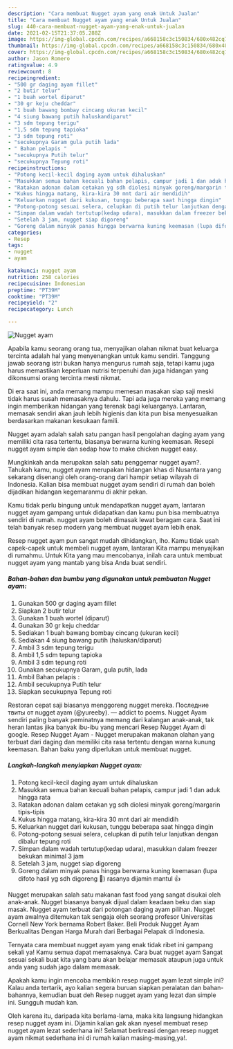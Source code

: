 ```yaml
---
description: "Cara membuat Nugget ayam yang enak Untuk Jualan"
title: "Cara membuat Nugget ayam yang enak Untuk Jualan"
slug: 440-cara-membuat-nugget-ayam-yang-enak-untuk-jualan
date: 2021-02-15T21:37:05.288Z
image: https://img-global.cpcdn.com/recipes/a668158c3c150834/680x482cq70/nugget-ayam-foto-resep-utama.jpg
thumbnail: https://img-global.cpcdn.com/recipes/a668158c3c150834/680x482cq70/nugget-ayam-foto-resep-utama.jpg
cover: https://img-global.cpcdn.com/recipes/a668158c3c150834/680x482cq70/nugget-ayam-foto-resep-utama.jpg
author: Jason Romero
ratingvalue: 4.9
reviewcount: 8
recipeingredient:
- "500 gr daging ayam fillet"
- "2 butir telur"
- "1 buah wortel diparut"
- "30 gr keju cheddar"
- "1 buah bawang bombay cincang ukuran kecil"
- "4 siung bawang putih haluskandiparut"
- "3 sdm tepung terigu"
- "1,5 sdm tepung tapioka"
- "3 sdm tepung roti"
- "secukupnya Garam gula putih lada"
- " Bahan pelapis "
- "secukupnya Putih telur"
- "secukupnya Tepung roti"
recipeinstructions:
- "Potong kecil-kecil daging ayam untuk dihaluskan"
- "Masukkan semua bahan kecuali bahan pelapis, campur jadi 1 dan aduk hingga rata"
- "Ratakan adonan dalam cetakan yg sdh diolesi minyak goreng/margarin tipis-tipis"
- "Kukus hingga matang, kira-kira 30 mnt dari air mendidih"
- "Keluarkan nugget dari kukusan, tunggu beberapa saat hingga dingin"
- "Potong-potong sesuai selera, celupkan di putih telur lanjutkan dengan dibalur tepung roti"
- "Simpan dalam wadah tertutup(kedap udara), masukkan dalam freezer bekukan minimal 3 jam"
- "Setelah 3 jam, nugget siap digoreng"
- "Goreng dalam minyak panas hingga berwarna kuning keemasan (lupa difoto hasil yg sdh digoreng 🤭) rasanya dijamin mantul 👍"
categories:
- Resep
tags:
- nugget
- ayam

katakunci: nugget ayam 
nutrition: 258 calories
recipecuisine: Indonesian
preptime: "PT39M"
cooktime: "PT39M"
recipeyield: "2"
recipecategory: Lunch

---
```



![Nugget ayam](https://img-global.cpcdn.com/recipes/a668158c3c150834/680x482cq70/nugget-ayam-foto-resep-utama.jpg)

Apabila kamu seorang orang tua, menyajikan olahan nikmat buat keluarga tercinta adalah hal yang menyenangkan untuk kamu sendiri. Tanggung jawab seorang istri bukan hanya mengurus rumah saja, tetapi kamu juga harus memastikan keperluan nutrisi terpenuhi dan juga hidangan yang dikonsumsi orang tercinta mesti nikmat.

Di era  saat ini, anda memang mampu memesan masakan siap saji meski tidak harus susah memasaknya dahulu. Tapi ada juga mereka yang memang ingin memberikan hidangan yang terenak bagi keluarganya. Lantaran, memasak sendiri akan jauh lebih higienis dan kita pun bisa menyesuaikan berdasarkan makanan kesukaan famili. 

Nugget ayam adalah salah satu pangan hasil pengolahan daging ayam yang memiliki cita rasa tertentu, biasanya berwarna kuning keemasan. Resepi nugget ayam simple dan sedap how to make chicken nugget easy.

Mungkinkah anda merupakan salah satu penggemar nugget ayam?. Tahukah kamu, nugget ayam merupakan hidangan khas di Nusantara yang sekarang disenangi oleh orang-orang dari hampir setiap wilayah di Indonesia. Kalian bisa membuat nugget ayam sendiri di rumah dan boleh dijadikan hidangan kegemaranmu di akhir pekan.

Kamu tidak perlu bingung untuk mendapatkan nugget ayam, lantaran nugget ayam gampang untuk didapatkan dan kamu pun bisa membuatnya sendiri di rumah. nugget ayam boleh dimasak lewat beragam cara. Saat ini telah banyak resep modern yang membuat nugget ayam lebih enak.

Resep nugget ayam pun sangat mudah dihidangkan, lho. Kamu tidak usah capek-capek untuk membeli nugget ayam, lantaran Kita mampu menyajikan di rumahmu. Untuk Kita yang mau mencobanya, inilah cara untuk membuat nugget ayam yang mantab yang bisa Anda buat sendiri.

<!--inarticleads1-->

##### Bahan-bahan dan bumbu yang digunakan untuk pembuatan Nugget ayam:

1. Gunakan 500 gr daging ayam fillet
1. Siapkan 2 butir telur
1. Gunakan 1 buah wortel (diparut)
1. Gunakan 30 gr keju cheddar
1. Sediakan 1 buah bawang bombay cincang (ukuran kecil)
1. Sediakan 4 siung bawang putih (haluskan/diparut)
1. Ambil 3 sdm tepung terigu
1. Ambil 1,5 sdm tepung tapioka
1. Ambil 3 sdm tepung roti
1. Gunakan secukupnya Garam, gula putih, lada
1. Ambil  Bahan pelapis :
1. Ambil secukupnya Putih telur
1. Siapkan secukupnya Tepung roti


Restoran cepat saji biasanya menggoreng nugget mereka. Последние твиты от nugget ayam (@yureeby). — addict to poems. Nugget Ayam sendiri paling banyak peminatnya memang dari kalangan anak-anak, tak heran lantas jika banyak ibu-ibu yang mencari Resep Nugget Ayam di google. Resep Nugget Ayam - Nugget merupakan makanan olahan yang terbuat dari daging dan memiliki cita rasa tertentu dengan warna kunung keemasan. Bahan baku yang diperlukan untuk membuat nugget. 

<!--inarticleads2-->

##### Langkah-langkah menyiapkan Nugget ayam:

1. Potong kecil-kecil daging ayam untuk dihaluskan
1. Masukkan semua bahan kecuali bahan pelapis, campur jadi 1 dan aduk hingga rata
1. Ratakan adonan dalam cetakan yg sdh diolesi minyak goreng/margarin tipis-tipis
1. Kukus hingga matang, kira-kira 30 mnt dari air mendidih
1. Keluarkan nugget dari kukusan, tunggu beberapa saat hingga dingin
1. Potong-potong sesuai selera, celupkan di putih telur lanjutkan dengan dibalur tepung roti
1. Simpan dalam wadah tertutup(kedap udara), masukkan dalam freezer bekukan minimal 3 jam
1. Setelah 3 jam, nugget siap digoreng
1. Goreng dalam minyak panas hingga berwarna kuning keemasan (lupa difoto hasil yg sdh digoreng 🤭) rasanya dijamin mantul 👍


Nugget merupakan salah satu makanan fast food yang sangat disukai oleh anak-anak. Nugget biasanya banyak dijual dalam keadaan beku dan siap masak. Nugget ayam terbuat dari potongan daging ayam pilihan. Nugget ayam awalnya ditemukan tak sengaja oleh seorang profesor Universitas Cornell New York bernama Robert Baker. Beli Produk Nugget Ayam Berkualitas Dengan Harga Murah dari Berbagai Pelapak di Indonesia. 

Ternyata cara membuat nugget ayam yang enak tidak ribet ini gampang sekali ya! Kamu semua dapat memasaknya. Cara buat nugget ayam Sangat sesuai sekali buat kita yang baru akan belajar memasak ataupun juga untuk anda yang sudah jago dalam memasak.

Apakah kamu ingin mencoba membikin resep nugget ayam lezat simple ini? Kalau anda tertarik, ayo kalian segera buruan siapkan peralatan dan bahan-bahannya, kemudian buat deh Resep nugget ayam yang lezat dan simple ini. Sungguh mudah kan. 

Oleh karena itu, daripada kita berlama-lama, maka kita langsung hidangkan resep nugget ayam ini. Dijamin kalian gak akan nyesel membuat resep nugget ayam lezat sederhana ini! Selamat berkreasi dengan resep nugget ayam nikmat sederhana ini di rumah kalian masing-masing,ya!.

